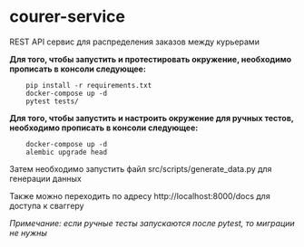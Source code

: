 # courer-service

REST API сервис для распределения заказов между курьерами

**Для того, чтобы запустить и протестировать окружение, необходимо прописать в консоли следующее:**

```
    pip install -r requirements.txt
    docker-compose up -d
    pytest tests/
```

**Для того, чтобы запустить и настроить окружение для ручных тестов, необходимо прописать в консоли следующее:**

```
    docker-compose up -d
    alembic upgrade head
```

Затем необходимо запустить файл src/scripts/generate_data.py для генерации данных

Также можно переходить по адресу http://localhost:8000/docs для доступа к сваггеру

*Примечание: если ручные тесты запускаются после pytest, то миграции не нужны*